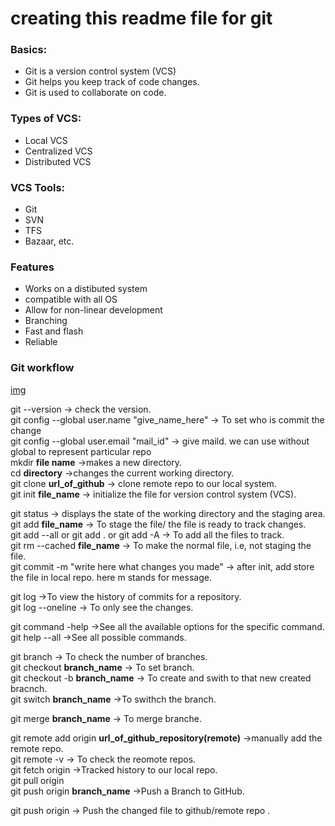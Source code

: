 # creating this readme file for git 
### Basics: <br>
- Git is a version control system (VCS) <br>
- Git helps you keep track of code changes.
- Git is used to collaborate on code.
### Types of VCS:
- Local VCS
- Centralized VCS
- Distributed VCS

### VCS Tools:
- Git
- SVN
- TFS
- Bazaar, etc.
### Features 
- Works on a distibuted system
- compatible with all OS
- Allow for non-linear development
- Branching
- Fast and flash
- Reliable

### Git workflow

[img](https://github.com/arumugarajm/arumugarajm/tree/main/Images/gittt.jpg)


git --version -> check the version. <br>
git config --global user.name "give_name_here" -> To set who is commit the change <br>
git config --global user.email "mail_id" -> give maild. we can use without global to represent particular repo<br>
mkdir **file name** ->makes a new directory. <br>
cd **directory** ->changes the current working directory. <br>
git clone **url_of_github** -> clone remote repo to our local system. <br>
git init **file_name** -> initialize the file for version control system (VCS). <br>

git status -> displays the state of the working directory and the staging area. <br>
git add **file_name** -> To stage the file/ the file is ready to track changes. <br>
git add --all or git add . or git add -A -> To add all the files to track. <br>
git rm --cached **file_name** -> To make the normal file, i.e, not staging the file. <br>
git commit -m "write here what changes you made" -> after init, add store the file in local repo. here m stands for message. <br>

git log ->To view the history of commits for a repository. <br>
git log --oneline -> To only see the changes. <br>

git command -help ->See all the available options for the specific command. <br>
git help --all ->See all possible commands. <br>

git branch -> To check the number of branches. <br>
git checkout **branch_name** ->  To set branch. <br>
git checkout -b **branch_name** -> To create and swith to that new created bracnch. <br>
git switch **branch_name** ->To swithch the branch. <br>

git merge **branch_name** -> To merge branche. <br>

git remote add origin **url_of_github_repository(remote)** ->manually add the remote repo. <br>
git remote -v -> To check the reomote repos. <br>
git fetch origin ->Tracked history to our local repo. <br>
git pull origin<br>
git push origin **branch_name** ->Push a Branch to GitHub. <br>

git push origin -> Push the changed file to github/remote repo .<br>


